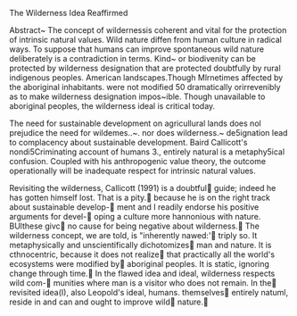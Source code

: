 The Wilderness Idea Reaffirmed

Abstract~ The concept of wildernessis coherent and vital for the protection of intrinsic natural values. Wild nature diffen from human culture  in radical ways. To suppose that humans can improve spontaneous wild nature deliberately is a contradiction in terms. Kind~ or biodivenity  can be protected by wilderness designation that are protected doubtfully by rural indigenous peoples. American landscapes.Though Mlrnetimes  affected by the aboriginal inhabitants. were not modified 50 dramatically orirrevenibly as to make wilderness designation impos~ible. Though  unavailable to aboriginal peoples, the wilderness ideal is critical today.  

The need for sustainable development on agricullural lands does nol prejudice the need for wildemes..~. nor does wilderness.~ de5ignation lead  to complacency about sustainable development. Baird Callicott's nondi5Criminating account of humans 3., entirely natural is a metaphy5ical  confusion. Coupled with his anthropogenic value theory, the outcome operationally will be inadequate respect for intrinsic natural values. 



Revisiting the wilderness, Callicott (1991) is a doubtful  guide; indeed he has gotten himself lost. That is a pity.  because he is on the right track about sustainable develop- ment and I readily endorse his positive arguments for devel- oping a culture more hannonious with nature. BUlthese givc  no cause for being negative about wilderness.  The wilderness concept, we are told, is "inherently nawed:'  triply so. It metaphysically and unscientifically dichotomizes  man and nature. It is cthnocentric, because it does not realize  that practically all the world's ecosystems were modified by  aboriginal peoples. It is static, ignoring change through time.  In the flawed idea and ideal, wilderness respects wild com- munities where man is a visitor who does not remain. In the  revisited idea(I), also Leopold's ideal, humans. themselves  entirely natuml, reside in and can and ought to improve wild  nature. 



